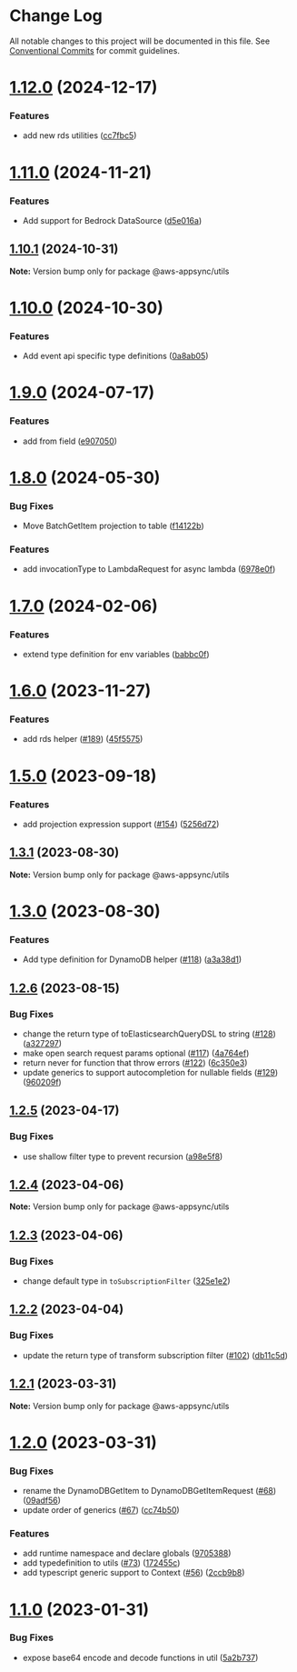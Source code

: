 # Change Log

All notable changes to this project will be documented in this file.
See [Conventional Commits](https://conventionalcommits.org) for commit guidelines.

# [1.12.0](https://github.com/aws/aws-appsync-toolkit/compare/v1.11.0...v1.12.0) (2024-12-17)


### Features

* add new rds utilities ([cc7fbc5](https://github.com/aws/aws-appsync-toolkit/commit/cc7fbc5beb9151a85eef7f585b69ce71cf7117bd))





# [1.11.0](https://github.com/aws/aws-appsync-toolkit/compare/v1.10.1...v1.11.0) (2024-11-21)


### Features

* Add support for Bedrock DataSource ([d5e016a](https://github.com/aws/aws-appsync-toolkit/commit/d5e016a7672fe5ff18f902862189251f5788031e))





## [1.10.1](https://github.com/aws/aws-appsync-toolkit/compare/v1.10.0...v1.10.1) (2024-10-31)

**Note:** Version bump only for package @aws-appsync/utils





# [1.10.0](https://github.com/aws/aws-appsync-toolkit/compare/v1.9.0...v1.10.0) (2024-10-30)


### Features

* Add event api specific type definitions ([0a8ab05](https://github.com/aws/aws-appsync-toolkit/commit/0a8ab05cd0e5067372a75240da38d598d8d71bcb))





# [1.9.0](https://github.com/aws/aws-appsync-toolkit/compare/v1.8.0...v1.9.0) (2024-07-17)


### Features

* add from field ([e907050](https://github.com/aws/aws-appsync-toolkit/commit/e90705070fa225409109a435507a11d0fc2d2031))





# [1.8.0](https://github.com/aws/aws-appsync-toolkit/compare/v1.7.0...v1.8.0) (2024-05-30)


### Bug Fixes

* Move BatchGetItem projection to table ([f14122b](https://github.com/aws/aws-appsync-toolkit/commit/f14122bad14d44cb86b1a9d58ad756e1da2d1550))


### Features

* add invocationType to LambdaRequest for async lambda ([6978e0f](https://github.com/aws/aws-appsync-toolkit/commit/6978e0feb67bb0dc7475634e9618ef7309cac779))





# [1.7.0](https://github.com/aws/aws-appsync-toolkit/compare/v1.6.0...v1.7.0) (2024-02-06)


### Features

* extend type definition for env variables ([babbc0f](https://github.com/aws/aws-appsync-toolkit/commit/babbc0fe366916a105dc97e476a06800de1a2f84))





# [1.6.0](https://github.com/aws/aws-appsync-toolkit/compare/v1.5.0...v1.6.0) (2023-11-27)


### Features

* add rds helper ([#189](https://github.com/aws/aws-appsync-toolkit/issues/189)) ([45f5575](https://github.com/aws/aws-appsync-toolkit/commit/45f557520ad324479c0d1c92e8d6d0e0eee0d12a))





# [1.5.0](https://github.com/aws/aws-appsync-toolkit/compare/v1.4.0...v1.5.0) (2023-09-18)


### Features

* add projection expression support ([#154](https://github.com/aws/aws-appsync-toolkit/issues/154)) ([5256d72](https://github.com/aws/aws-appsync-toolkit/commit/5256d7274e3e9ffbda5dcbb74f8d98436c49f6ac))





## [1.3.1](https://github.com/aws/aws-appsync-toolkit/compare/v1.3.0...v1.3.1) (2023-08-30)

**Note:** Version bump only for package @aws-appsync/utils





# [1.3.0](https://github.com/aws/aws-appsync-toolkit/compare/v1.2.6...v1.3.0) (2023-08-30)


### Features

* Add type definition for DynamoDB helper ([#118](https://github.com/aws/aws-appsync-toolkit/issues/118)) ([a3a38d1](https://github.com/aws/aws-appsync-toolkit/commit/a3a38d10972ed332d7073c5b3d928cc8db90fe73))





## [1.2.6](https://github.com/aws/aws-appsync-toolkit/compare/v1.2.5...v1.2.6) (2023-08-15)

### Bug Fixes

- change the return type of toElasticsearchQueryDSL to string ([#128](https://github.com/aws/aws-appsync-toolkit/issues/128)) ([a327297](https://github.com/aws/aws-appsync-toolkit/commit/a32729726fba4b9ec4335c446872c0d9aa142e15))
- make open search request params optional ([#117](https://github.com/aws/aws-appsync-toolkit/issues/117)) ([4a764ef](https://github.com/aws/aws-appsync-toolkit/commit/4a764ef0a1d74e981d7181eb9cc57c3acdad0ef1))
- return never for function that throw errors ([#122](https://github.com/aws/aws-appsync-toolkit/issues/122)) ([6c350e3](https://github.com/aws/aws-appsync-toolkit/commit/6c350e306e7e6be083e7e14a83ddfa667c27edf4))
- update generics to support autocompletion for nullable fields ([#129](https://github.com/aws/aws-appsync-toolkit/issues/129)) ([960209f](https://github.com/aws/aws-appsync-toolkit/commit/960209fa08f81070c6e326f62208fff68f2f8f7d))

## [1.2.5](https://github.com/aws/aws-appsync-toolkit/compare/v1.2.4...v1.2.5) (2023-04-17)

### Bug Fixes

- use shallow filter type to prevent recursion ([a98e5f8](https://github.com/aws/aws-appsync-toolkit/commit/a98e5f880051f7099a4d5b7adbf63d499d47f530))

## [1.2.4](https://github.com/aws/aws-appsync-toolkit/compare/v1.2.3...v1.2.4) (2023-04-06)

**Note:** Version bump only for package @aws-appsync/utils

## [1.2.3](https://github.com/aws/aws-appsync-toolkit/compare/v1.2.2...v1.2.3) (2023-04-06)

### Bug Fixes

- change default type in `toSubscriptionFilter` ([325e1e2](https://github.com/aws/aws-appsync-toolkit/commit/325e1e2ce0886ecc730ed410920dd464d8bcadfd))

## [1.2.2](https://github.com/aws/aws-appsync-toolkit/compare/v1.2.1...v1.2.2) (2023-04-04)

### Bug Fixes

- update the return type of transform subscription filter ([#102](https://github.com/aws/aws-appsync-toolkit/issues/102)) ([db11c5d](https://github.com/aws/aws-appsync-toolkit/commit/db11c5ddeb465f649ff00589a4b9c339233087c1))

## [1.2.1](https://github.com/aws/aws-appsync-toolkit/compare/v1.2.0...v1.2.1) (2023-03-31)

**Note:** Version bump only for package @aws-appsync/utils

# [1.2.0](https://github.com/aws/aws-appsync-toolkit/compare/v1.1.0...v1.2.0) (2023-03-31)

### Bug Fixes

- rename the DynamoDBGetItem to DynamoDBGetItemRequest ([#68](https://github.com/aws/aws-appsync-toolkit/issues/68)) ([09adf56](https://github.com/aws/aws-appsync-toolkit/commit/09adf566d8c0f3cbb258bc767aa11241ebdfce06))
- update order of generics ([#67](https://github.com/aws/aws-appsync-toolkit/issues/67)) ([cc74b50](https://github.com/aws/aws-appsync-toolkit/commit/cc74b502dc3d8603480f1d2af8098ee22356638d))

### Features

- add runtime namespace and declare globals ([9705388](https://github.com/aws/aws-appsync-toolkit/commit/9705388e4c055ec5f25684f5c946f8bd20f2df4b))
- add typedefinition to utils ([#73](https://github.com/aws/aws-appsync-toolkit/issues/73)) ([172455c](https://github.com/aws/aws-appsync-toolkit/commit/172455ccf8cd3413f441abeefd81612e16b78a5a))
- add typescript generic support to Context ([#56](https://github.com/aws/aws-appsync-toolkit/issues/56)) ([2ccb9b8](https://github.com/aws/aws-appsync-toolkit/commit/2ccb9b85d0333442e4ec34a6539f23f260421088))

# [1.1.0](https://github.com/aws/aws-appsync-toolkit/compare/v1.0.1...v1.1.0) (2023-01-31)

### Bug Fixes

- expose base64 encode and decode functions in util ([5a2b737](https://github.com/aws/aws-appsync-toolkit/commit/5a2b73792df61bc92e3013f6ab9a5129ddf86629))
